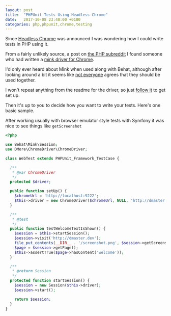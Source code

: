 ```yaml
---
layout: post
title:  "PHPUnit Tests Using Headless Chrome"
date:   2017-10-08 23:40:00 +0100
categories: php,phpunit,chrome,testing
---
```


Since [Headless Chrome][headless-chrome] was announced I was wondering how I could write tests in PHP using it.

From a fairly unlikely source, a post on [the PHP subreddit][reddit-post] I found someone who had written a [mink driver for Chrome][mink-driver].

I'd only ever heard about Mink when used along with Behat, although after looking around a bit it seems like [not everyone][mink-behat-post] agrees that they should be used together.

I won't repeat anything from the readme for the driver, so just [follow it][driver-readme] to get set up.

Then it's up to you to decide how you want to write your tests. Here's one basic sample. 

After working usually with browser emulator style tests with Symfony it was nice to see things like `getScreenshot`

```php
<?php

use Behat\Mink\Session;
use DMore\ChromeDriver\ChromeDriver;

class WebTest extends PHPUnit_Framework_TestCase {

  /**
   * @var ChromeDriver
   */
  protected $driver;

  public function setUp() {
    $chromeUrl = 'http://localhost:9222';
    $this->driver = new ChromeDriver($chromeUrl, NULL, 'http://dmaster.dev');
  }

  /**
   * @test
   */
  public function testWelcomeTextIsShown() {
    $session = $this->startSession();
    $session->visit('http://dmaster.dev');
    file_put_contents(__DIR__ . '/screenshot.png', $session->getScreenshot());
    $page = $session->getPage();
    $this->assertTrue($page->hasContent('welcome'));
  }

  /**
   * @return Session
   */
  protected function startSession() {
    $session = new Session($this->driver);
    $session->start();

    return $session;
  }
}
```

[headless-chrome]: https://developers.google.com/web/updates/2017/04/headless-chrome
[reddit-post]: https://www.reddit.com/r/PHP/comments/6axmyu/chrome_headless_support_without_selenium_for_mink/
[mink-driver]: https://gitlab.com/DMore/chrome-mink-driver
[mink-behat-post]: http://elnur.pro/behat-and-mink-are-not-meant-to-be-together/
[driver-readme]: https://gitlab.com/DMore/chrome-mink-driver/blob/master/README.md
